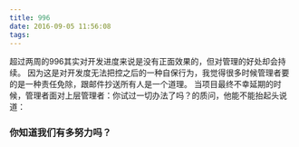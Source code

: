 ```yaml
---
title: 996
date: 2016-09-05 11:56:08
tags:
---
```

超过两周的996其实对开发进度来说是没有正面效果的，但对管理的好处却会持续。 
因为这是对开发度无法把控之后的一种自保行为，我觉得很多时候管理者要的是一种责任免除，跟邮件抄送所有人是一个道理。
当项目最终不幸延期的时候，管理者面对上层管理者：你试过一切办法了吗？的质问，他能不能抬起头说道：
### 你知道我们有多努力吗？

